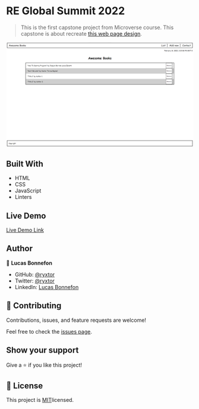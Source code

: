 # RE Global Summit 2022

> This is the first capstone project from Microverse course. This capstone is about recreate [this web page design](https://www.behance.net/gallery/29845175/CC-Global-Summit-2015).

![screenshot](src/screenshot.png)

## Built With

- HTML
- CSS
- JavaScript
- Linters

## Live Demo

[Live Demo Link](https://ryxtor.github.io/awesome-books-with-es6/)

## Author

👤 **Lucas Bonnefon**

- GitHub: [@ryxtor](https://github.com/ryxtor)
- Twitter: [@ryxtor](https://twitter.com/ryxtor)
- LinkedIn: [Lucas Bonnefon](https://www.linkedin.com/in/lucas-bonnefon-074a01134/)

## 🤝 Contributing

Contributions, issues, and feature requests are welcome!

Feel free to check the [issues page](https://github.com/ryxtor/awesome-books-with-es6/issues).

## Show your support

Give a ⭐️ if you like this project!

## 📝 License

This project is [MIT](./MIT.md)licensed.